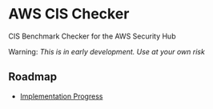 # AWS CIS Checker

CIS Benchmark Checker for the AWS Security Hub

Warning: *This is in early development. Use at your own risk*

## Roadmap

* [Implementation Progress](progress.md)
